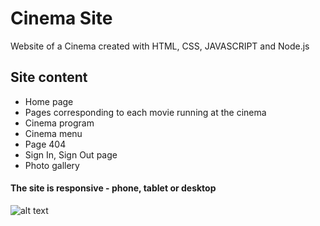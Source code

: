 # Cinema Site
Website of a Cinema created with HTML, CSS, JAVASCRIPT and Node.js

## Site content
* Home page
* Pages corresponding to each movie running at the cinema
* Cinema program
* Cinema menu
* Page 404
* Sign In, Sign Out page
* Photo gallery

#### The site is responsive - phone, tablet or desktop

![alt text]("D:\Facultate\CV\TW1.PNG")
